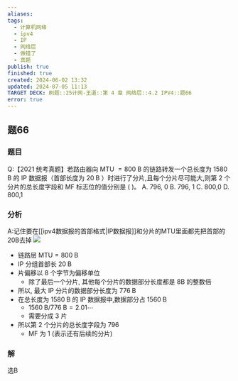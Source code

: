 ```yaml
---
aliases: 
tags:
  - 计算机网络
  - ipv4
  - IP
  - 网络层
  - 做错了
  - 真题
publish: true
finished: true
created: 2024-06-02 13:32
updated: 2024-07-05 11:13
TARGET DECK: 刷题::25计网-王道::第 4 章 网络层::4.2 IPV4::题66
error: true
---
```

## 题66
### 题目
Q:【2021 统考真题】若路由器向 MTU $= {800}\mathrm{\;B}$ 的链路转发一个总长度为 ${1580}\mathrm{\;B}$ 的 IP 数据报（首部长度为 ${20}\mathrm{\;B}$ ）时进行了分片,且每个分片尽可能大,则第 2 个分片的总长度字段和 MF 标志位的值分别是 ( )。
A. 796, 0 B. 796, 1 C. 800,0 D. 800,1
### 分析
A:记住要在[[ipv4数据报的首部格式|IP数据报]]和分片的MTU里面都先把首部的20B去掉
![](https://img.hwenyi.tech/202407051114907.webp)
- 链路层 $\mathrm {{MTU}} = {800}\mathrm{\;B}$
- IP 分组首部长 ${20}\mathrm{\;B}$
- 片偏移以 8 个字节为偏移单位
  - 除了最后一个分片, 其他每个分片的数据部分长度都是 8B 的整数倍
- 所以, 最大 IP 分片的数据部分长度为  ${776}\mathrm{\;B}$
- 在总长度为 ${1580}\mathrm{\;B}$ 的 IP 数据报中,数据部分占 ${1560}\mathrm{\;B}$
  - ${1560}\mathrm{\;B}/{776}\mathrm{\;B} = {2.01}\cdots$
  - 需要分成 3  片
- 所以第 2 个分片的总长度字段为 ${796}$
  - $\mathrm {{MF}}$ 为 1 (表示还有后续的分片) 
### 解
选B


